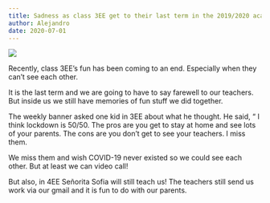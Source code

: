```yaml
---
title: Sadness as class 3EE get to their last term in the 2019/2020 academic year
author: Alejandro
date: 2020-07-01
---
```

![](figures/alejandro2.jpg)

Recently, class 3EE’s fun has been coming to an end. Especially when they can’t see each other.

It is the last term and we are going to have to say farewell to our teachers. But inside us we still have memories of fun stuff we did together.

The weekly banner asked one kid in 3EE about what he thought. He said, “ I think lockdown is 50/50. The pros are you get to stay at home and see lots of your parents. The cons are you don’t get to see your teachers. I miss them.

We miss them and wish COVID-19 never existed so we could see each other. But at least we can video call!

But also, in 4EE Señorita Sofia will still teach us! The teachers still send us work via our gmail and it is fun to do with our parents.


